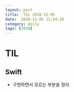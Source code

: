 ```yaml
---
layout: post
title:  TIL 2018-12-05
date:  2018-12-05 11:44:28
category: daily
tags: [2018]
---
```


# TIL



## Swift

* 구현하면서 모르는 부분을 정리

